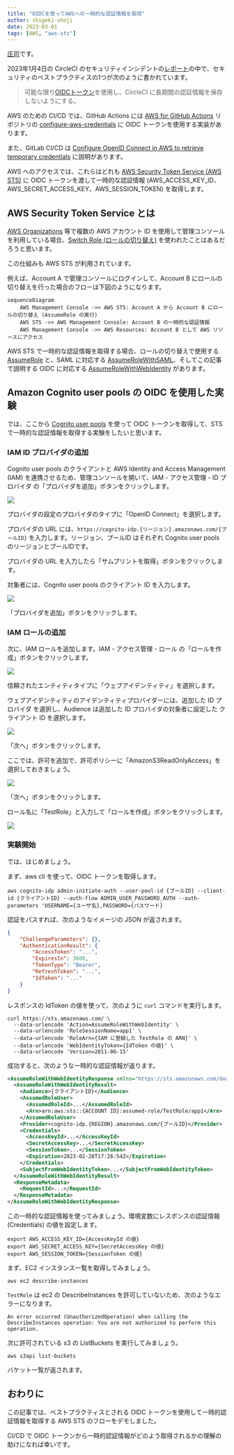 ```yaml
---
title: "OIDCを使ってAWSへの一時的な認証情報を取得"
author: shigeki-shoji
date: 2023-03-01
tags: [AWS, "aws-sts"]
---
```


[庄司](https://github.com/edward-mamezou)です。

2023年1月4日の CircleCI のセキュリティインシデントの[レポート](https://circleci.com/ja/blog/jan-4-2023-incident-report/)の中で、セキュリティのベストプラクティスの1つが次のように書かれています。

> 可能な限り[OIDCトークン](https://circleci.com/docs/ja/openid-connect-tokens/)を使用し、CircleCI に長期間の認証情報を保存しないようにする。

AWS のための CI/CD では、GitHub Actions には [AWS for GitHub Actions](https://github.com/aws-actions) リポジトリの [configure-aws-credentials](https://github.com/aws-actions/configure-aws-credentials) に OIDC トークンを使用する実装があります。

また、GitLab CI/CD は [Configure OpenID Connect in AWS to retrieve temporary credentials](https://docs.gitlab.com/ee/ci/cloud_services/aws/) に説明があります。

AWS へのアクセスでは、これらはどれも [AWS Security Token Service (AWS STS)](https://docs.aws.amazon.com/ja_jp/IAM/latest/UserGuide/id_credentials_temp.html) に OIDC トークンを渡して一時的な認証情報 (AWS_ACCESS_KEY_ID、AWS_SECRET_ACCESS_KEY、AWS_SESSION_TOKEN) を取得します。

## AWS Security Token Service とは

[AWS Organizations](https://aws.amazon.com/jp/organizations/) 等で複数の AWS アカウント ID を使用して管理コンソールを利用している場合、[Switch Role (ロールの切り替え)](https://docs.aws.amazon.com/ja_jp/IAM/latest/UserGuide/id_roles_use_switch-role-console.html) を使われたことはあるだろうと思います。

この仕組みも AWS STS が利用されています。

例えば、Account A で管理コンソールにログインして、Account B にロールの切り替えを行った場合のフローは下図のようになります。

```mermaid
sequenceDiagram
    AWS Management Console ->> AWS STS: Account A から Account B にロールの切り替え (AssumeRole の実行)
    AWS STS ->> AWS Management Console: Account B の一時的な認証情報
    AWS Management Console ->> AWS Resources: Account B として AWS リソースにアクセス
```

AWS STS で一時的な認証情報を取得する場合、ロールの切り替えで使用する [AssumeRole](https://docs.aws.amazon.com/STS/latest/APIReference/API_AssumeRole.html) と、SAML に対応する [AssumeRoleWithSAML](https://docs.aws.amazon.com/STS/latest/APIReference/API_AssumeRoleWithSAML.html)、そしてこの記事で説明する OIDC に対応する [AssumeRoleWithWebIdentity](https://docs.aws.amazon.com/STS/latest/APIReference/API_AssumeRoleWithWebIdentity.html) があります。

## Amazon Cognito user pools の OIDC を使用した実験

では、ここから [Cognito user pools](https://aws.amazon.com/jp/cognito/) を使って OIDC トークンを取得して、STS で一時的な認証情報を取得する実験をしたいと思います。

### IAM ID プロバイダの追加

Cognito user pools のクライアントと AWS Identity and Access Management (IAM) を連携させるため、管理コンソールを開いて、IAM - アクセス管理 - ID プロバイダ の「プロバイダを追加」ボタンをクリックします。

![](cognito-1.png)

プロバイダの設定のプロバイダのタイプに「OpenID Connect」を選択します。

プロバイダの URL には、`https://cognito-idp.{リージョン}.amazonaws.com/{プールID}` を入力します。リージョン、プールID はそれぞれ Cognito user pools のリージョンとプールIDです。

プロバイダの URL を入力したら「サムプリントを取得」ボタンをクリックします。

対象者には、Cognito user pools のクライアント ID を入力します。

![](cognito-2.png)

「プロバイダを追加」ボタンをクリックします。

### IAM ロールの追加

次に、IAM ロールを追加します。IAM - アクセス管理 - ロール の「ロールを作成」ボタンをクリックします。

![](cognito-3.png)

信頼されたエンティティタイプに「ウェブアイデンティティ」を選択します。

ウェブアイデンティティのアイデンティティプロバイダーには、追加した ID プロバイダ を選択し、Audience は追加した ID プロバイダの対象者に設定した クライアント ID を選択します。

![](cognito-4.png)

「次へ」ボタンをクリックします。

ここでは、許可を追加で、許可ポリシーに「AmazonS3ReadOnlyAccess」を選択しておきましょう。

![](cognito-5.png)

「次へ」ボタンをクリックします。

ロール名に「TestRole」と入力して「ロールを作成」ボタンをクリックします。

![](cognito-6.png)

### 実験開始

では、はじめましょう。

まず、aws cli を使って、OIDC トークンを取得します。

```text
aws cognito-idp admin-initiate-auth --user-pool-id {プールID} --client-id {クライアントID} --auth-flow ADMIN_USER_PASSWORD_AUTH --auth-parameters 'USERNAME={ユーザ名},PASSWORD={パスワード}
```

認証をパスすれば、次のようなイメージの JSON が返されます。

```json
{
    "ChallengeParameters": {},
    "AuthenticationResult": {
        "AccessToken": "...",
        "ExpiresIn": 3600,
        "TokenType": "Bearer",
        "RefreshToken": "...",
        "IdToken": "..."
    }
}
```

レスポンスの IdToken の値を使って、次のように `curl` コマンドを実行します。

```text
curl https://sts.amazonaws.com/ \
  --data-urlencode 'Action=AssumeRoleWithWebIdentity' \
  --data-urlencode 'RoleSessionName=app1' \
  --data-urlencode 'RoleArn={IAM に登録した TestRole の ARN}' \
  --data-urlencode 'WebIdentityToken={IdToken の値}' \
  --data-urlencode 'Version=2011-06-15'
```

成功すると、次のような一時的な認証情報が返ります。

```xml
<AssumeRoleWithWebIdentityResponse xmlns="https://sts.amazonaws.com/doc/2011-06-15/">
  <AssumeRoleWithWebIdentityResult>
    <Audience>{クライアントID}</Audience>
    <AssumedRoleUser>
      <AssumedRoleId>...</AssumedRoleId>
      <Arn>arn:aws:sts::{ACCOUNT ID}:assumed-role/TestRole/app1</Arn>
    </AssumedRoleUser>
    <Provider>cognito-idp.{REGION}.amazonaws.com/{プールID}</Provider>
    <Credentials>
      <AccessKeyId>...</AccessKeyId>
      <SecretAccessKey>...</SecretAccessKey>
      <SessionToken>...</SessionToken>
      <Expiration>2023-02-28T17:26:54Z</Expiration>
    </Credentials>
    <SubjectFromWebIdentityToken>...</SubjectFromWebIdentityToken>
  </AssumeRoleWithWebIdentityResult>
  <ResponseMetadata>
    <RequestId>...</RequestId>
  </ResponseMetadata>
</AssumeRoleWithWebIdentityResponse>
```

この一時的な認証情報を使ってみましょう。環境変数にレスポンスの認証情報 (Credentials) の値を設定します。

```text
export AWS_ACCESS_KEY_ID={AccessKeyId の値}
export AWS_SECRET_ACCESS_KEY={SecretAccessKey の値}
export AWS_SESSION_TOKEN={SessionToken の値}
```

まず、EC2 インスタンス一覧を取得してみましょう。

```text
aws ec2 describe-instances
```

`TestRole` は ec2 の DescribeInstances を許可していないため、次のようなエラーになります。

```text
An error occurred (UnauthorizedOperation) when calling the DescribeInstances operation: You are not authorized to perform this operation.
```

次に許可されている s3 の ListBuckets を実行してみましょう。

```text
aws s3api list-buckets
```

バケット一覧が返されます。

## おわりに

この記事では、ベストプラクティスとされる OIDC トークンを使用して一時的認証情報を取得する AWS STS のフローをデモしました。

CI/CD で OIDC トークンから一時的認証情報がどのよう取得されるかの理解の助けになれば幸いです。
